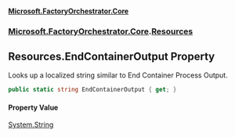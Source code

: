 #### [Microsoft.FactoryOrchestrator.Core](./Microsoft-FactoryOrchestrator-Core.md 'Microsoft.FactoryOrchestrator.Core')
### [Microsoft.FactoryOrchestrator.Core](./Microsoft-FactoryOrchestrator-Core.md 'Microsoft.FactoryOrchestrator.Core').[Resources](./Microsoft-FactoryOrchestrator-Core-Resources.md 'Microsoft.FactoryOrchestrator.Core.Resources')
## Resources.EndContainerOutput Property
Looks up a localized string similar to End Container Process Output.  
```csharp
public static string EndContainerOutput { get; }
```
#### Property Value
[System.String](https://docs.microsoft.com/en-us/dotnet/api/System.String 'System.String')  
